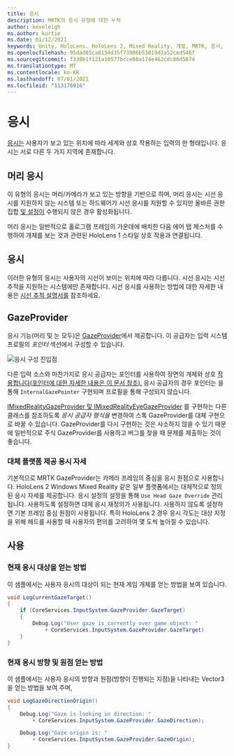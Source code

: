 ```yaml
---
title: 응시
description: MRTK의 응시 유형에 대한 누적
author: keveleigh
ms.author: kurtie
ms.date: 01/12/2021
keywords: Unity, HoloLens, HoloLens 2, Mixed Reality, 개발, MRTK, 응시,
ms.openlocfilehash: 95dad85ca8154d35f73906b53019d3a52ced546f
ms.sourcegitcommit: f338b1f121a10577bcce08a174e462cdc86d5874
ms.translationtype: MT
ms.contentlocale: ko-KR
ms.lasthandoff: 07/01/2021
ms.locfileid: "113176916"
---
```

# <a name="gaze"></a>응시

[응시는](/windows/mixed-reality/gaze) 사용자가 보고 있는 위치에 따라 세계와 상호 작용하는 입력의 한 형태입니다. 응시는 서로 다른 두 가지 지역에 존재합니다.

## <a name="head-gaze"></a>머리 응시

이 유형의 응시는 머리/카메라가 보고 있는 방향을 기반으로 하며, 머리 응시는 시선 응시를 지원하지 않는 시스템 또는 하드웨어가 시선 응시를 지원할 수 있지만 올바른 권한 집합 [및 설정이](eye-tracking/eye-tracking-basic-setup.md#eye-tracking-requirements-checklist) 수행되지 않은 경우 활성화됩니다.

머리 응시는 일반적으로 홀로그램 프레임의 가운데에 배치한 다음 에어 탭 제스처를 수행하여 개체를 보는 것과 관련된 HoloLens 1 스타일 상호 작용과 연결됩니다.

## <a name="eye-gaze"></a>응시

이러한 유형의 응시는 사용자의 시선이 보이는 위치에 따라 다릅니다. 시선 응시는 시선 추적을 지원하는 시스템에만 존재합니다. 시선 응시를 사용하는 방법에 대한 자세한 내용은 [시선 추적 설명서를](eye-tracking/eye-tracking-main.md) 참조하세요.

## <a name="gazeprovider"></a>GazeProvider

응시 기능(머리 및 눈 모두)은 [GazeProvider](xref:Microsoft.MixedReality.Toolkit.Input.GazeProvider)에서 제공합니다. 이 공급자는 입력 시스템 프로필의 *포인터* 섹션에서 구성할 수 있습니다.

![응시 구성 진입점](../images/input/GazeConfigurationEntrypoint.png)

다른 입력 소스와 마찬가지로 응시 공급자는 포인터를 사용하여 장면의 개체와 상호 [작용합니다(포인터에 대한 자세한 내용은 이 문서 참조).](../../architecture/controllers-pointers-and-focus.md)
응시 공급자의 경우 포인터는 을 통해 `InternalGazePointer` 구현되며 프로필을 통해 구성되지 않습니다.

[IMixedRealityGazeProvider 및 IMixedRealityEyeGazeProvider](xref:Microsoft.MixedReality.Toolkit.Input.IMixedRealityGazeProvider) 를 구현하는 다른 클래스를 참조하도록 *응시 공급자 형식을* 변경하여 스톡 GazeProvider를 대체 구현으로 바꿀 수 있습니다. [](xref:Microsoft.MixedReality.Toolkit.Input.IMixedRealityEyeGazeProvider)
GazeProvider를 다시 구현하는 것은 사소하지 않을 수 있기 때문에 일반적으로 주식 GazeProvider를 사용하고 버그를 찾을 때 문제를 제출하는 것이 좋습니다.

### <a name="alternative-platform-provided-gaze-poses"></a>대체 플랫폼 제공 응시 자세

기본적으로 MRTK GazeProvider는 카메라 프레임의 중심을 응시 원점으로 사용합니다. HoloLens 2 Windows Mixed Reality 같은 일부 플랫폼에서는 대체적으로 정의된 응시 자세를 제공합니다. 응시 설정의 설정을 통해 `Use Head Gaze Override` 관리됩니다. 사용하도록 설정하면 대체 응시 재정의가 사용됩니다. 사용하지 않도록 설정하면 기본 프레임 중심 원점이 사용됩니다. 특히 HoloLens 2 경우 응시 각도는 대상 지정을 위해 헤드를 사용할 때 사용자의 편의를 고려하여 몇 도씩 높아질 수 있습니다.

## <a name="usage"></a>사용

### <a name="how-get-the-current-gaze-target"></a>현재 응시 대상을 얻는 방법

이 샘플에서는 사용자 응시의 대상이 되는 현재 게임 개체를 얻는 방법을 보여 있습니다.

```c#
void LogCurrentGazeTarget()
{
    if (CoreServices.InputSystem.GazeProvider.GazeTarget)
    {
        Debug.Log("User gaze is currently over game object: "
            + CoreServices.InputSystem.GazeProvider.GazeTarget)
    }
}
```

### <a name="how-to-get-the-current-gaze-direction-and-origin"></a>현재 응시 방향 및 원점 얻는 방법

이 샘플에서는 사용자 응시의 방향과 원점(방향이 진행되는 지점)을 나타내는 Vector3을 얻는 방법을 보여 주며,

```c#
void LogGazeDirectionOrigin()
{
    Debug.Log("Gaze is looking in direction: "
        + CoreServices.InputSystem.GazeProvider.GazeDirection);

    Debug.Log("Gaze origin is: "
        + CoreServices.InputSystem.GazeProvider.GazeOrigin);
}
```
